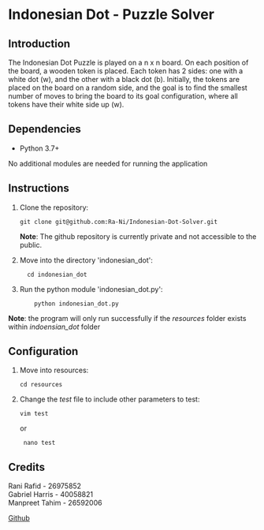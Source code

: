 # Indonesian Dot - Puzzle Solver

## Introduction

The Indonesian Dot Puzzle is played on a n x n board. On each position of the board, a wooden token is placed.
Each token has 2 sides: one with a white dot (w), and the other with a black dot (b). Initially, the tokens are
placed on the board on a random side, and the goal is to find the smallest number of moves to bring the board
to its goal configuration, where all tokens have their white side up (w).

## Dependencies

- Python 3.7+

No additional modules are needed for running the application

## Instructions

1. Clone the repository:
    ```shell script
    git clone git@github.com:Ra-Ni/Indonesian-Dot-Solver.git
    ```
   **Note**: The github repository is currently private and not accessible to the public.
   
2. Move into the directory 'indonesian_dot':
    
   ```shell script
     cd indonesian_dot
    ```

3. Run the python module 'indonesian_dot.py':
    ```shell script
        python indonesian_dot.py
    ```

**Note**: the program will only run successfully if the *resources* folder exists within *indoensian_dot* folder

## Configuration

1. Move into resources:
    ```shell script
    cd resources
    ```
2. Change the *test* file to include other parameters to test:
    ```shell script
    vim test
    ```
   or
   ```shell script
    nano test
    ```
## Credits

Rani Rafid - 26975852\
Gabriel Harris - 40058821\
Manpreet Tahim - 26592006

[Github](https://github.com/Ra-Ni/Indonesian-Dot-Solver)
